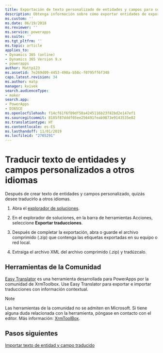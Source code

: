 ```yaml
---
title: Exportación de texto personalizado de entidades y campos para su traducción con PowerApps | MicrosoftDocs
description: Obtenga información sobre cómo exportar entidades de exportación y texto de campo para su traducción
ms.custom: ''
ms.date: 06/19/2018
ms.reviewer: ''
ms.service: powerapps
ms.suite: ''
ms.tgt_pltfrm: ''
ms.topic: article
applies_to:
- Dynamics 365 (online)
- Dynamics 365 Version 9.x
- powerapps
author: Mattp123
ms.assetid: 7e269d09-4453-490a-b50c-f0795ff6f348
caps.latest.revision: 34
ms.author: matp
manager: kvivek
search.audienceType:
- maker
search.app:
- PowerApps
- D365CE
ms.openlocfilehash: f14cf61f6f09df50a4245116b23f82bd2e147ef1
ms.sourcegitcommit: 8185f87dddf05ee256491feab9873e9143535e02
ms.translationtype: HT
ms.contentlocale: es-ES
ms.lasthandoff: 11/01/2019
ms.locfileid: "2705291"
---
```

# <a name="translate-customized-entity-and-field-text-into-other-languages"></a>Traducir texto de entidades y campos personalizados a otros idiomas

Después de crear texto de entidades y campos personalizado, quizás desee traducirlo a otros idiomas.  
  
1. Abra el [explorador de soluciones](../model-driven-apps/advanced-navigation.md#solution-explorer).    
  
2. En el explorador de soluciones, en la barra de herramientas Acciones, seleccione **Exportar traducciones**.  
3.  Después de completar la exportación, abra o guarde el archivo comprimido (.zip) que contenga las etiquetas exportadas en su equipo o red local.  
  
4.  Extraiga el archivo XML del archivo comprimido (.zip) y tradúzcalo.  

## <a name="community-tools"></a>Herramientas de la Comunidad

[Easy Translator](https://www.xrmtoolbox.com/plugins/MsCrmTools.Translator/) es una herramienta desarrollada para PowerApps por la comunidad de XrmToolbox. Use Easy Translator para exportar e importar traducciones con información contextual. 

> [!NOTE]
> Las herramientas de la comunidad no se admiten en Microsoft. Si tiene alguna duda relacionada con la herramienta, póngase en contacto con el editor. Más información: [XrmToolBox](https://www.xrmtoolbox.com).

## <a name="next-steps"></a>Pasos siguientes  
 [Importar texto de entidad y campo traducido](import-translated-entity-field-text.md)
